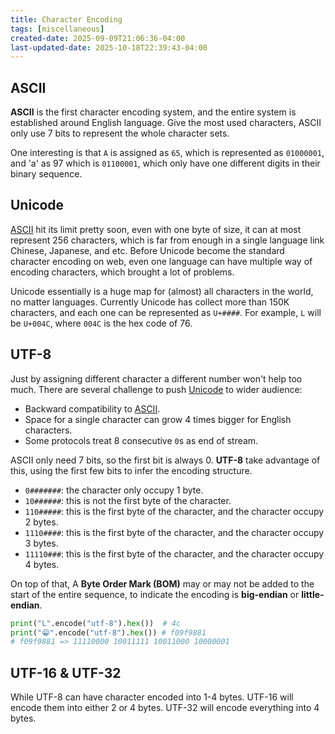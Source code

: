 ```yaml
---
title: Character Encoding
tags: [miscellaneous]
created-date: 2025-09-09T21:06:36-04:00
last-updated-date: 2025-10-18T22:39:43-04:00
---
```


## ASCII

**ASCII** is the first character encoding system, and the entire system is established around English language. Give the most used characters, ASCII only use 7 bits to represent the whole character sets.

One interesting is that `A` is assigned as `65`, which is represented as `01000001`, and 'a' as 97 which is `01100001`, which only have one different digits in their binary sequence.

## Unicode

[ASCII](#ASCII) hit its limit pretty soon, even with one byte of size, it can at most represent 256 characters, which is far from enough in a single language link Chinese, Japanese, and etc. Before Unicode become the standard character encoding on web, even one language can have multiple way of encoding characters, which brought a lot of problems.

Unicode essentially is a huge map for (almost) all characters in the world, no matter languages. Currently Unicode has collect more than 150K characters, and each one can be represented as `U+####`. For example, `L` will be `U+004C`, where `004C` is the hex code of 76.

## UTF-8

Just by assigning different character a different number won't help too much. There are several challenge to push [Unicode](#Unicode) to wider audience:

- Backward compatibility to [ASCII](#ASCII).
- Space for a single character can grow 4 times bigger for English characters.
- Some protocols treat 8 consecutive `0`s as end of stream.

ASCII only need 7 bits, so the first bit is always 0. **UTF-8** take advantage of this, using the first few bits to infer the encoding structure.

- `0#######`: the character only occupy 1 byte.
- `10######`: this is not the first byte of the character.
- `110#####`: this is the first byte of the character, and the character occupy 2 bytes.
- `1110####`: this is the first byte of the character, and the character occupy 3 bytes.
- `11110###`: this is the first byte of the character, and the character occupy 4 bytes.

On top of that, A **Byte Order Mark (BOM)** may or may not be added to the start of the entire sequence, to indicate the encoding is **big-endian** or **little-endian**.

``` python
print("L".encode("utf-8").hex())  # 4c
print("😁".encode("utf-8").hex()) # f09f9881
# f09f9881 => 11110000 10011111 10011000 10000001
```

## UTF-16 & UTF-32

While UTF-8 can have character encoded into 1-4 bytes. UTF-16 will encode them into either 2 or 4 bytes. UTF-32 will encode everything into 4 bytes.
